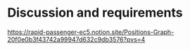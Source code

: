 # Discussion and requirements

https://rapid-passenger-ec5.notion.site/Positions-Graph-20f0e0b3f43742a99947d632c9db3576?pvs=4

